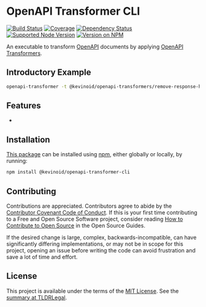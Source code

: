OpenAPI Transformer CLI
=======================

[![Build Status](https://img.shields.io/github/workflow/status/kevinoid/openapi-transformer-cli/Node.js%20CI/main.svg?style=flat&label=build)](https://github.com/kevinoid/openapi-transformer-cli/actions?query=branch%3Amain)
[![Coverage](https://img.shields.io/codecov/c/github/kevinoid/openapi-transformer-cli.svg?style=flat)](https://codecov.io/github/kevinoid/openapi-transformer-cli?branch=main)
[![Dependency Status](https://img.shields.io/david/kevinoid/openapi-transformer-cli.svg?style=flat)](https://david-dm.org/kevinoid/openapi-transformer-cli)
[![Supported Node Version](https://img.shields.io/node/v/@kevinoid/openapi-transformer-cli.svg?style=flat)](https://www.npmjs.com/package/@kevinoid/openapi-transformer-cli)
[![Version on NPM](https://img.shields.io/npm/v/@kevinoid/openapi-transformer-cli.svg?style=flat)](https://www.npmjs.com/package/@kevinoid/openapi-transformer-cli)

An executable to transform [OpenAPI](https://www.openapis.org/) documents by
applying [OpenAPI
Transformers](https://github.com/kevinoid/openapi-transformer-base).


## Introductory Example

```sh
openapi-transformer -t @kevinoid/openapi-transformers/remove-response-headers.js <input.json >output.json
```


## Features

*


## Installation

[This package](https://www.npmjs.com/package/@kevinoid/openapi-transformer-cli) can be
installed using [npm](https://www.npmjs.com/), either globally or locally, by
running:

```sh
npm install @kevinoid/openapi-transformer-cli
```


## Contributing

Contributions are appreciated.  Contributors agree to abide by the [Contributor
Covenant Code of
Conduct](https://www.contributor-covenant.org/version/1/4/code-of-conduct.html).
If this is your first time contributing to a Free and Open Source Software
project, consider reading [How to Contribute to Open
Source](https://opensource.guide/how-to-contribute/)
in the Open Source Guides.

If the desired change is large, complex, backwards-incompatible, can have
significantly differing implementations, or may not be in scope for this
project, opening an issue before writing the code can avoid frustration and
save a lot of time and effort.


## License

This project is available under the terms of the [MIT License](LICENSE.txt).
See the [summary at TLDRLegal](https://tldrlegal.com/license/mit-license).
